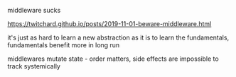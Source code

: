 middleware sucks

https://twitchard.github.io/posts/2019-11-01-beware-middleware.html



it's just as hard to learn a new abstraction as it is to learn the fundamentals, fundamentals benefit more in long run


middlewares mutate state - order matters, side effects are impossible to track systemically

